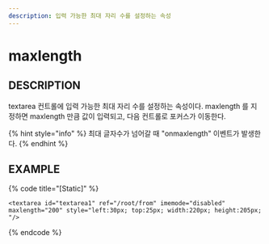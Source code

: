 ```yaml
---
description: 입력 가능한 최대 자리 수를 설정하는 속성 
---
```


# maxlength

## DESCRIPTION

textarea 컨트롤에 입력 가능한 최대 자리 수를 설정하는 속성이다. maxlength 를 지정하면 maxlength 만큼 값이 입력되고, 다음 컨트롤로 포커스가 이동한다.

{% hint style="info" %}
최대 글자수가 넘어갈 때 "onmaxlength" 이벤트가 발생한다. 
{% endhint %}

## EXAMPLE

{% code title="\[Static\]" %}
```markup
<textarea id="textarea1" ref="/root/from" imemode="disabled" maxlength="200" style="left:30px; top:25px; width:220px; height:205px; "/> 
```
{% endcode %}

